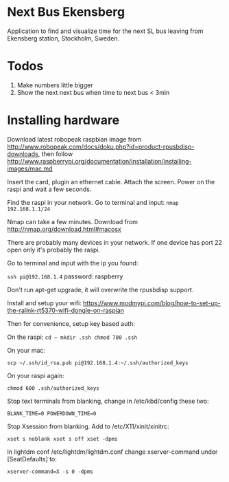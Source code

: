 # Next Bus Ekensberg
Application to find and visualize time for the next SL bus leaving from Ekensberg station, Stockholm, Sweden. 

# Todos
1. Make numbers little bigger
1. Show the next next bus when time to next bus < 3min

# Installing hardware
Download latest robopeak raspbian image from http://www.robopeak.com/docs/doku.php?id=product-rpusbdisp-downloads, then follow http://www.raspberrypi.org/documentation/installation/installing-images/mac.md

Insert the card, plugin an ethernet cable. Attach the screen. Power on the raspi and wait a few seconds.

Find the raspi in your network. Go to terminal and input:
`nmap 192.168.1.1/24`

Nmap can take a few minutes. Download from http://nmap.org/download.html#macosx

There are probably many devices in your network. If one device has port 22 open only it's probably the raspi.

Go to terminal and input with the ip you found:

`ssh pi@192.168.1.4`
password: raspberry

Don't run apt-get upgrade, it will overwrite the rpusbdisp support.

Install and setup your wifi: https://www.modmypi.com/blog/how-to-set-up-the-ralink-rt5370-wifi-dongle-on-raspian

Then for convenience, setup key based auth:

On the raspi:
`cd ~
mkdir .ssh
chmod 700 .ssh`

On your mac:

`scp ~/.ssh/id_rsa.pub pi@192.168.1.4:~/.ssh/authorized_keys`

On your raspi again:

`chmod 600 .ssh/authorized_keys`

Stop text terminals from blanking, change in /etc/kbd/config these two:

`BLANK_TIME=0
POWERDOWN_TIME=0`

Stop Xsession from blanking. Add to /etc/X11/xinit/xinitrc:

`xset s noblank
xset s off
xset -dpms`

In lightdm conf /etc/lightdm/lightdm.conf change xserver-command under [SeatDefaults] to:

`xserver-command=X -s 0 -dpms`
